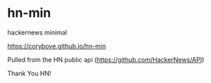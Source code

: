 # hn-min
hackernews minimal

https://corybove.github.io/hn-min

Pulled from the HN public api (https://github.com/HackerNews/API)

Thank You HN!
